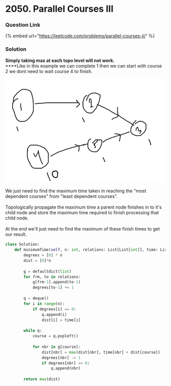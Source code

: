 # 2050. Parallel Courses III

### Question Link

{% embed url="https://leetcode.com/problems/parallel-courses-iii" %}

### Solution

**Simply taking max at each topo level will not work.**\
****Like in this example we can complete 1 then we can start with course 2 we dont need to wait course 4 to finish.

![](../../.gitbook/assets/image.png)

We just need to find the maximum time taken in reaching the "most dependent courses" from "least dependent courses".\
\
Topologically propagate the maximum time a parent node finishes in to it's child node and store the maximum time required to finish processing that child node. \
\
At the end we'll just need to find the maximum of these finish times to get our result.

```python
class Solution:
    def minimumTime(self, n: int, relations: List[List[int]], time: List[int]) -> int:
        degrees = [0] * n
        dist = [0]*n

        g = defaultdict(list)
        for frm, to in relations:
            g[frm-1].append(to-1)
            degrees[to-1] += 1

        q = deque()    
        for i in range(n):
            if degrees[i] == 0:
                q.append(i)
                dist[i] = time[i]
        
        while q:
            course = q.popleft()

            for nbr in g[course]:
                dist[nbr] = max(dist[nbr], time[nbr] + dist[course])
                degrees[nbr] -= 1
                if degrees[nbr] == 0:
                    q.append(nbr)
        
        return max(dist)

```
